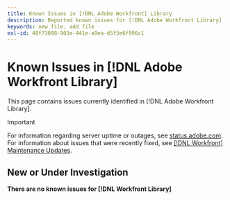 ```yaml
---
title: Known Issues in [!DNL Adobe Workfront] Library
description: Reported known issues for [!DNL Adobe Workfront Library]
keywords: new file, add file
exl-id: 48f73098-903e-441e-a9ea-d5f3e6f996c1
---
```

# Known Issues in [!DNL Adobe Workfront Library]

This page contains issues currently identified in [!DNL Adobe Workfront Library].

>[!IMPORTANT]
>
>For information regarding server uptime or outages, see [status.adobe.com](https://status.adobe.com). For information about issues that were recently fixed, see [[!DNL Workfront] Maintenance Updates](../maintenance/current-updates.md).


## New or Under Investigation

**There are no known issues for [!DNL Workfront Library]**

<!--


-->
